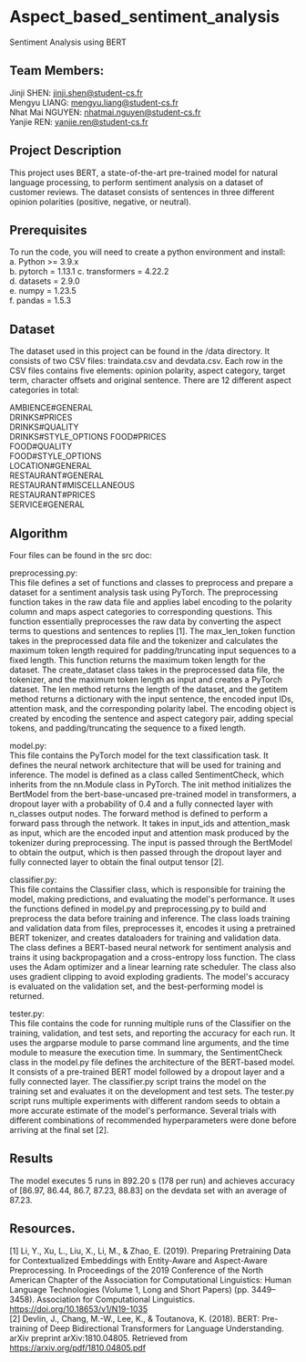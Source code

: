 # Aspect_based_sentiment_analysis

Sentiment Analysis using BERT

## Team Members:  
Jinji SHEN: jinji.shen@student-cs.fr  
Mengyu LIANG: mengyu.liang@student-cs.fr  
Nhat Mai NGUYEN: nhatmai.nguyen@student-cs.fr  
Yanjie REN: yanjie.ren@student-cs.fr


## Project Description  
This project uses BERT, a state-of-the-art pre-trained model for natural language processing, to perform sentiment analysis on a dataset of customer reviews. The dataset consists of sentences in three different opinion polarities (positive, negative, or neutral).

## Prerequisites  
To run the code, you will need to create a python environment and install:  
a. Python >= 3.9.x  
b. pytorch = 1.13.1 
c. transformers = 4.22.2  
d. datasets = 2.9.0  
e. numpy = 1.23.5  
f. pandas = 1.5.3  

## Dataset  
The dataset used in this project can be found in the /data directory. It consists of two CSV files: traindata.csv and devdata.csv. Each row in the CSV files contains five elements: opinion polarity, aspect category, target term, character offsets and original sentence. There are 12 different aspect categories in total:

AMBIENCE#GENERAL  
DRINKS#PRICES  
DRINKS#QUALITY  
DRINKS#STYLE_OPTIONS 
FOOD#PRICES  
FOOD#QUALITY  
FOOD#STYLE_OPTIONS  
LOCATION#GENERAL  
RESTAURANT#GENERAL  
RESTAURANT#MISCELLANEOUS  
RESTAURANT#PRICES  
SERVICE#GENERAL  

## Algorithm
Four files can be found in the src doc:

preprocessing.py:  
This file defines a set of functions and classes to preprocess and prepare a dataset for a sentiment analysis task using PyTorch. The preprocessing function takes in the raw data file and applies label encoding to the polarity column and maps aspect categories to corresponding questions. This function essentially preprocesses the raw data by converting the aspect terms to questions and sentences to replies [1]. The max_len_token function takes in the preprocessed data file and the tokenizer and calculates the maximum token length required for padding/truncating input sequences to a fixed length. This function returns the maximum token length for the dataset. The create_dataset class takes in the preprocessed data file, the tokenizer, and the maximum token length as input and creates a PyTorch dataset. The len method returns the length of the dataset, and the getitem method returns a dictionary with the input sentence, the encoded input IDs, attention mask, and the corresponding polarity label. The encoding object is created by encoding the sentence and aspect category pair, adding special tokens, and padding/truncating the sequence to a fixed length.  

model.py:  
This file contains the PyTorch model for the text classification task. It defines the neural network architecture that will be used for training and inference. The model is defined as a class called SentimentCheck, which inherits from the nn.Module class in PyTorch. The init method initializes the BertModel from the bert-base-uncased pre-trained model in transformers, a dropout layer with a probability of 0.4 and a fully connected layer with n_classes output nodes. The forward method is defined to perform a forward pass through the network. It takes in input_ids and attention_mask as input, which are the encoded input and attention mask produced by the tokenizer during preprocessing. The input is passed through the BertModel to obtain the output, which is then passed through the dropout layer and fully connected layer to obtain the final output tensor [2].  

classifier.py:  
This file contains the Classifier class, which is responsible for training the model, making predictions, and evaluating the model's performance. It uses the functions defined in model.py and preprocessing.py to build and preprocess the data before training and inference. The class loads training and validation data from files, preprocesses it, encodes it using a pretrained BERT tokenizer, and creates dataloaders for training and validation data. The class defines a BERT-based neural network for sentiment analysis and trains it using backpropagation and a cross-entropy loss function. The class uses the Adam optimizer and a linear learning rate scheduler. The class also uses gradient clipping to avoid exploding gradients. The model's accuracy is evaluated on the validation set, and the best-performing model is returned.  

tester.py:  
This file contains the code for running multiple runs of the Classifier on the training, validation, and test sets, and reporting the accuracy for each run. It uses the argparse module to parse command line arguments, and the time module to measure the execution time.
In summary, the SentimentCheck class in the model.py file defines the architecture of the BERT-based model. It consists of a pre-trained BERT model followed by a dropout layer and a fully connected layer. The classifier.py script trains the model on the training set and evaluates it on the development and test sets. The tester.py script runs multiple experiments with different random seeds to obtain a more accurate estimate of the model's performance. Several trials with different combinations of recommended hyperparameters were done before arriving at the final set [2].  

## Results  
The model executes 5 runs in 892.20 s (178 per run) and achieves accuracy of [86.97, 86.44, 86.7, 87.23, 88.83] on the devdata set with an average of 87.23.

## Resources. 
[1] Li, Y., Xu, L., Liu, X., Li, M., & Zhao, E. (2019). Preparing Pretraining Data for Contextualized Embeddings with Entity-Aware and Aspect-Aware Preprocessing. In Proceedings of the 2019 Conference of the North American Chapter of the Association for Computational Linguistics: Human Language Technologies (Volume 1, Long and Short Papers) (pp. 3449–3458). Association for Computational Linguistics. https://doi.org/10.18653/v1/N19-1035  
[2] Devlin, J., Chang, M.-W., Lee, K., & Toutanova, K. (2018). BERT: Pre-training of Deep Bidirectional Transformers for Language Understanding. arXiv preprint arXiv:1810.04805. Retrieved from https://arxiv.org/pdf/1810.04805.pdf
